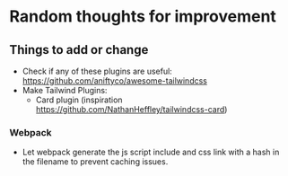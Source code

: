 # Random thoughts for improvement

## Things to add or change

- Check if any of these plugins are useful: https://github.com/aniftyco/awesome-tailwindcss
- Make Tailwind Plugins:
  - Card plugin (inspiration https://github.com/NathanHeffley/tailwindcss-card)

### Webpack

- Let webpack generate the js script include and css link with a hash in the filename to prevent caching issues.
